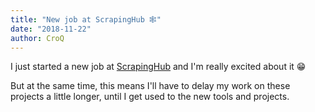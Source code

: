 ```yaml
---
title: "New job at ScrapingHub 🕸"
date: "2018-11-22"
author: CroQ
---
```


I just started a new job at [ScrapingHub](https://scrapinghub.com) and I'm really excited about it 😁

But at the same time, this means I'll have to delay my work on these projects a little longer, until I get used to the new tools and projects.
